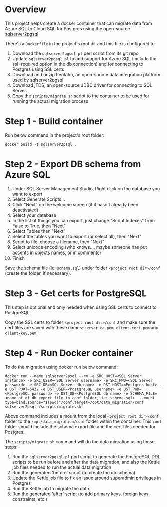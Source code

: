 # Overview

This project helps create a docker container that can migrate data from Azure SQL to Cloud SQL for Postgres using the open-source [sqlserver2pgsql](https://github.com/dalibo/sqlserver2pgsql).

There's a `Dockerfile` in the project's root dir and this file is configured to  
1. Download the `sqlserver2pgsql.pl` perl script from its git repo
2. Update `sqlserver2pgsql.pl` to add support for Azure SQL (include the ssl=required option in the db connection) and for connecting to Postgres using SSL certs
3. Download and unzip Pentaho, an open-source data integration platform used by sqlserver2pgsql
4. Download jTDS, an open-source JDBC driver for connecting to SQL Server. 
5. Copy the `scripts/migrate.sh` script to the container to be used for running the actual migration process


# Step 1 - Build container
Run below command in the project's root folder:

```
docker build -t sqlserver2psql .
```

# Step 2 - Export DB schema from Azure SQL
1. Under SQL Server Management Studio, Right click on the database you want to export
2. Select Generate Scripts...
3. Click "Next" on the welcome screen (if it hasn't already been deactivated)
4. Select your database
5. In the list of things you can export, just change "Script Indexes" from False to True, then "Next"
6. Select Tables then "Next"
7. Select the tables you want to export (or select all), then "Next"
8. Script to file, choose a filename, then "Next"
9. Select unicode encoding (who knows…, maybe someone has put accents in objects names, or in comments)
10. Finish

Save the schema file (ie: `schema.sql`) under folder `<project root dir>/conf` (create the folder, if necessary).

# Step 3 - Get certs for PostgreSQL

This step is optional and only needed when using SSL certs to connect to PostgreSQL.

Copy the SSL certs to folder `<project root dir>/conf` and make sure the cert files are saved with these names: `server-ca.pem`, `client-cert.pem` and `client-key.pem`.


# Step 4 - Run Docker container
To do the migration using docker run below command:

```
docker run --name sqlserver2psql --rm -e SRC_HOST=<SQL Server instance> -e SRC_USER=<SQL Server username> -e SRC_PWD=<SQL Server password> -e SRC_DB=<SQL Server db name> -e DST_HOST=<Postgres host> -e DST_PORT=5432 -e DST_USER=<PostgreSQL username> -e DST_PWD=<PostgreSQL password> -e DST_DB=<PostgreSQL db name> -e SCHEMA_FILE=<name of of db export file in conf folder, ie: schema.sql>  --mount type=bind,source="$(pwd)"/conf,target=/opt/data_migration/conf sqlserver2psql /scripts/migrate.sh
```

Above command includes a mount from the local `<project root dir>/conf` folder to the `/opt/data_migration/conf` folder within the container. This `conf` folder should include the schema export file and the cert files needed for Postgres.
 
The `scripts/migrate.sh` command will do the data migration using these steps:
1. Run the `sqlserver2pgsql.pl` perl script to generate the PostgreSQL DDL scripts to be run before and after the data migration, and also the Kettle job files needed to run the actual data migration
2. Run the generated 'before' script (to create the db schema)
3. Update the Kettle job file to fix an issue around superadmin privileges in Postgres
4. Run the Kettle job to migrate the data
5. Run the generated 'after' script (to add primary keys, foreign keys, constraints, etc.)
